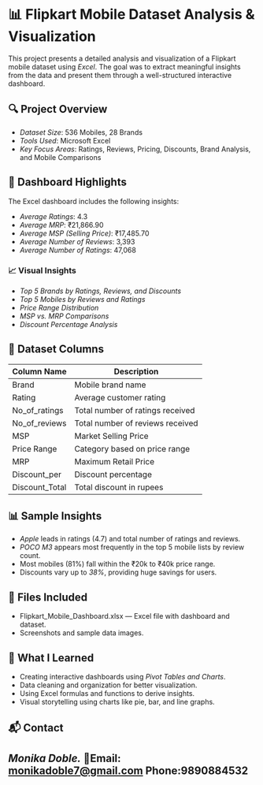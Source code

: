 # 📊 Flipkart Mobile Dataset Analysis & Visualization

This project presents a detailed analysis and visualization of a Flipkart mobile dataset using *Excel*. The goal was to extract meaningful insights from the data and present them through a well-structured interactive dashboard.

## 🔍 Project Overview

* *Dataset Size*: 536 Mobiles, 28 Brands
* *Tools Used*: Microsoft Excel
* *Key Focus Areas*: Ratings, Reviews, Pricing, Discounts, Brand Analysis, and Mobile Comparisons

## 📌 Dashboard Highlights

The Excel dashboard includes the following insights:

* *Average Ratings*: 4.3
* *Average MRP*: ₹21,866.90
* *Average MSP (Selling Price)*: ₹17,485.70
* *Average Number of Reviews*: 3,393
* *Average Number of Ratings*: 47,068

### 📈 Visual Insights

* *Top 5 Brands by Ratings, Reviews, and Discounts*
* *Top 5 Mobiles by Reviews and Ratings*
* *Price Range Distribution*
* *MSP vs. MRP Comparisons*
* *Discount Percentage Analysis*

## 📂 Dataset Columns

| Column Name     | Description                      |
| --------------- | -------------------------------- |
| Brand           | Mobile brand name                |
| Rating          | Average customer rating          |
| No\_of\_ratings | Total number of ratings received |
| No\_of\_reviews | Total number of reviews received |
| MSP             | Market Selling Price             |
| Price Range     | Category based on price range    |
| MRP             | Maximum Retail Price             |
| Discount\_per   | Discount percentage              |
| Discount\_Total | Total discount in rupees         |

## 📊 Sample Insights

* *Apple* leads in ratings (4.7) and total number of ratings and reviews.
* *POCO M3* appears most frequently in the top 5 mobile lists by review count.
* Most mobiles (81%) fall within the ₹20k to ₹40k price range.
* Discounts vary up to *38%*, providing huge savings for users.

## 📁 Files Included

* Flipkart_Mobile_Dashboard.xlsx — Excel file with dashboard and dataset.
* Screenshots and sample data images.

## 🚀 What I Learned

* Creating interactive dashboards using *Pivot Tables and Charts*.
* Data cleaning and organization for better visualization.
* Using Excel formulas and functions to derive insights.
* Visual storytelling using charts like pie, bar, and line graphs.

## 📬 Contact

*Monika Doble.*
📧Email: monikadoble7@gmail.com
Phone:9890884532
---
